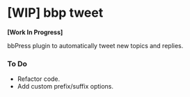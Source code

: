 # [WIP] bbp tweet
**[Work In Progress]**

bbPress plugin to automatically tweet new topics and replies.

### To Do ###
 - Refactor code.
 - Add custom prefix/suffix options.
